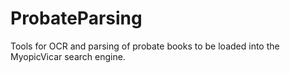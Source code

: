 # ProbateParsing
Tools for OCR and parsing of probate books to be loaded into the MyopicVicar search engine.
